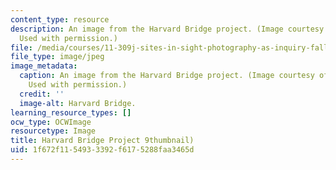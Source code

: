 ```yaml
---
content_type: resource
description: An image from the Harvard Bridge project. (Image courtesy of Sawako Kaijima.
  Used with permission.)
file: /media/courses/11-309j-sites-in-sight-photography-as-inquiry-fall-2003/1f672f1154933392f6175288faa3465d_11-309jf03-th.jpg
file_type: image/jpeg
image_metadata:
  caption: An image from the Harvard Bridge project. (Image courtesy of Sawako Kaijima.
    Used with permission.)
  credit: ''
  image-alt: Harvard Bridge.
learning_resource_types: []
ocw_type: OCWImage
resourcetype: Image
title: Harvard Bridge Project 9thumbnail)
uid: 1f672f11-5493-3392-f617-5288faa3465d
---
```


